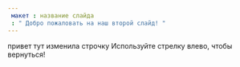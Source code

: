 ```yaml
---
 макет : название слайда
 : " Добро пожаловать на наш второй слайд! "
---
```

привет тут изменила строчку 
Используйте стрелку влево, чтобы вернуться!
